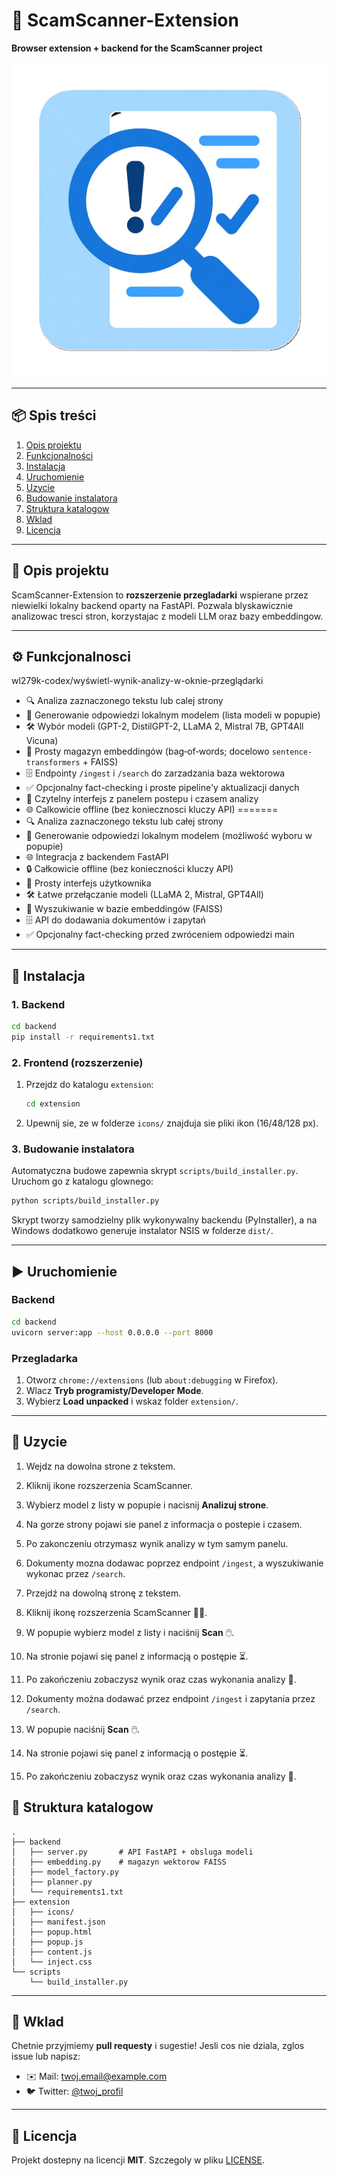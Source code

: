 # 🚀 ScamScanner-Extension

**Browser extension + backend for the ScamScanner project**

![ScamScanner Logo](extension/icons/icon.png)

---

## 📦 Spis treści
1. [Opis projektu](#opis-projektu)
2. [Funkcjonalności](#funkcjonalnosci)
3. [Instalacja](#instalacja)
4. [Uruchomienie](#uruchomienie)
5. [Uzycie](#uzycie)
6. [Budowanie instalatora](#budowanie-instalatora)
7. [Struktura katalogow](#struktura-katalogow)
8. [Wklad](#wklad)
9. [Licencja](#licencja)

---

## 📝 Opis projektu
ScamScanner-Extension to **rozszerzenie przegladarki** wspierane przez niewielki lokalny backend oparty na FastAPI. Pozwala blyskawicznie analizowac tresci stron, korzystajac z modeli LLM oraz bazy embeddingow.

---

## ⚙️ Funkcjonalnosci

 wl279k-codex/wyświetl-wynik-analizy-w-oknie-przeglądarki
* 🔍 Analiza zaznaczonego tekstu lub calej strony
* 🤖 Generowanie odpowiedzi lokalnym modelem (lista modeli w popupie)
* 🛠️ Wybór modeli (GPT-2, DistilGPT-2, LLaMA 2, Mistral 7B, GPT4All Vicuna)
* 🧠 Prosty magazyn embeddingów (bag‑of‑words; docelowo `sentence-transformers` + FAISS)
* 🗄️ Endpointy `/ingest` i `/search` do zarzadzania baza wektorowa
* ✅ Opcjonalny fact-checking i proste pipeline'y aktualizacji danych
* 🎨 Czytelny interfejs z panelem postepu i czasem analizy
* 🌐 Calkowicie offline (bez koniecznosci kluczy API)
=======
* 🔍 Analiza zaznaczonego tekstu lub całej strony
* 🤖 Generowanie odpowiedzi lokalnym modelem (możliwość wyboru w popupie)
* 🌐 Integracja z backendem FastAPI
* 🔒 Całkowicie offline (bez konieczności kluczy API)
* 🎨 Prosty interfejs użytkownika
* 🛠️ Łatwe przełączanie modeli (LLaMA 2, Mistral, GPT4All)
* 🧠 Wyszukiwanie w bazie embeddingów (FAISS)
* 🗄️ API do dodawania dokumentów i zapytań
* ✅ Opcjonalny fact-checking przed zwróceniem odpowiedzi
main

---

## 🚀 Instalacja

### 1. Backend

```bash
cd backend
pip install -r requirements1.txt
```

### 2. Frontend (rozszerzenie)

1. Przejdz do katalogu `extension`:

   ```bash
   cd extension
   ```
2. Upewnij sie, ze w folderze `icons/` znajduja sie pliki ikon (16/48/128 px).

### 3. Budowanie instalatora

Automatyczna budowe zapewnia skrypt `scripts/build_installer.py`. Uruchom go z katalogu glownego:

```bash
python scripts/build_installer.py
```

Skrypt tworzy samodzielny plik wykonywalny backendu (PyInstaller), a na Windows dodatkowo generuje instalator NSIS w folderze `dist/`.

---

## ▶️ Uruchomienie

### Backend

```bash
cd backend
uvicorn server:app --host 0.0.0.0 --port 8000
```

### Przegladarka

1. Otworz `chrome://extensions` (lub `about:debugging` w Firefox).
2. Wlacz **Tryb programisty/Developer Mode**.
3. Wybierz **Load unpacked** i wskaz folder `extension/`.

---

## 🎯 Uzycie

1. Wejdz na dowolna strone z tekstem.
2. Kliknij ikone rozszerzenia ScamScanner.
3. Wybierz model z listy w popupie i nacisnij **Analizuj strone**.
4. Na gorze strony pojawi sie panel z informacja o postepie i czasem.
5. Po zakonczeniu otrzymasz wynik analizy w tym samym panelu.
6. Dokumenty mozna dodawac poprzez endpoint `/ingest`, a wyszukiwanie wykonac przez `/search`.

8. Przejdź na dowolną stronę z tekstem.
9. Kliknij ikonę rozszerzenia ScamScanner 🕵️‍♂️.
10. W popupie wybierz model z listy i naciśnij **Scan** 🖱️.
11. Na stronie pojawi się panel z informacją o postępie ⏳.
12. Po zakończeniu zobaczysz wynik oraz czas wykonania analizy 🎉.
13. Dokumenty można dodawać przez endpoint `/ingest` i zapytania przez `/search`.
14. W popupie naciśnij **Scan** 🖱️.
15. Na stronie pojawi się panel z informacją o postępie ⏳.
16. Po zakończeniu zobaczysz wynik oraz czas wykonania analizy 🎉.

## 📂 Struktura katalogow

```text
.
├── backend
│   ├── server.py       # API FastAPI + obsluga modeli
│   ├── embedding.py    # magazyn wektorow FAISS
│   ├── model_factory.py
│   ├── planner.py
│   └── requirements1.txt
├── extension
│   ├── icons/
│   ├── manifest.json
│   ├── popup.html
│   ├── popup.js
│   ├── content.js
│   └── inject.css
└── scripts
    └── build_installer.py
```

---

## 🙌 Wklad

Chetnie przyjmiemy **pull requesty** i sugestie! Jesli cos nie dziala, zglos issue lub napisz:

* ✉️ Mail: [twoj.email@example.com](mailto:twoj.email@example.com)
* 🐦 Twitter: [@twoj_profil](https://twitter.com/twoj_profil)

---

## 📜 Licencja

Projekt dostepny na licencji **MIT**. Szczegoly w pliku [LICENSE](LICENSE).

